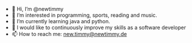 - 👋 Hi, I’m @newtimmy
- 👀 I’m interested in programming, sports, reading and music.
- 🌱 I’m currently learning java and python.
- 💞️ I would like to continuously improve my skills as a software developer
- 📫 How to reach me: new.timmy@newtimmy.de

<!---
newtimmy/newtimmy is a ✨ special ✨ repository because its `README.md` (this file) appears on your GitHub profile.
You can click the Preview link to take a look at your changes.
--->
